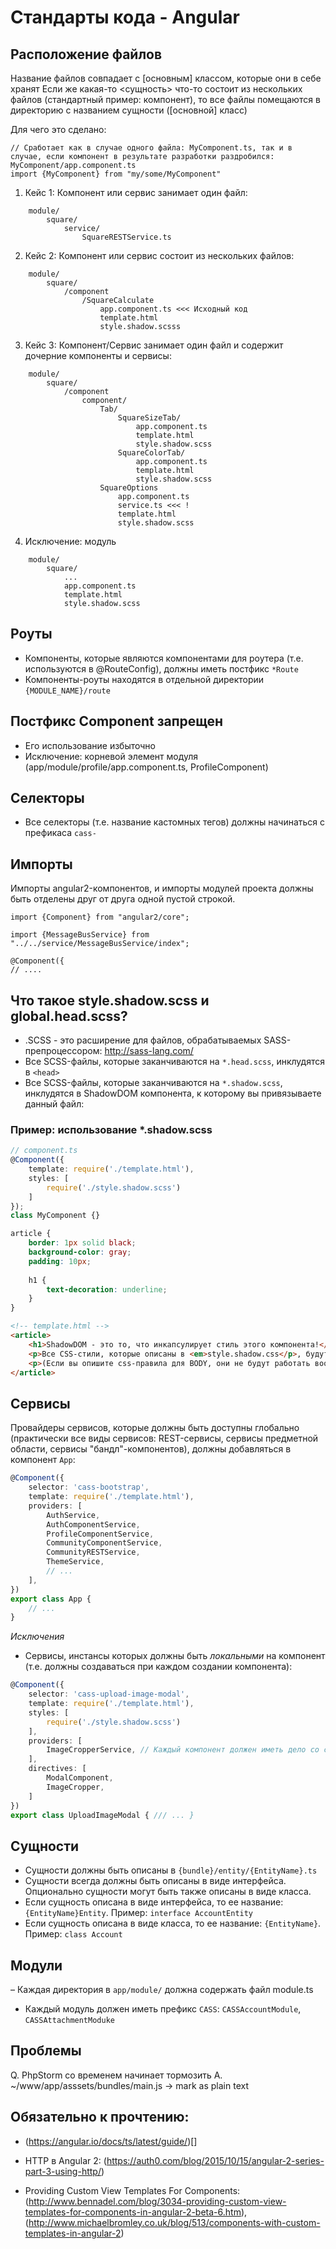 Стандарты кода - Angular
========================

Расположение файлов
-------------------

Название файлов совпадает с [основным] классом, которые они в себе хранят
Если же какая-то <сущность> что-то состоит из нескольких файлов (стандартный пример: компонент), то все файлы помещаются в директорию с названием сущности ([основной] класс)

Для чего это сделано:

```
// Сработает как в случае одного файла: MyComponent.ts, так и в случае, если компонент в результате разработки раздробился: MyComponent/app.component.ts
import {MyComponent} from "my/some/MyComponent"
```

1. Кейс 1: Компонент или сервис занимает один файл:

```
    module/
        square/
            service/
                SquareRESTService.ts
```

2. Кейс 2: Компонент или сервис состоит из нескольких файлов:

```
    module/
        square/
            /component
                /SquareCalculate
                    app.component.ts <<< Исходный код
                    template.html
                    style.shadow.scsss
```

3. Кейс 3: Компонент/Сервис занимает один файл и содержит дочерние компоненты и сервисы:

```
    module/
        square/
            /component
                component/
                    Tab/
                        SquareSizeTab/
                            app.component.ts
                            template.html
                            style.shadow.scss
                        SquareColorTab/
                            app.component.ts
                            template.html
                            style.shadow.scss
                    SquareOptions
                        app.component.ts
                        service.ts <<< !
                        template.html
                        style.shadow.scss
```

4. Исключение: модуль

```
    module/
        square/
            ...
            app.component.ts
            template.html
            style.shadow.scss
```

Роуты
-----

- Компоненты, которые являются компонентами для роутера (т.е. используются в @RouteConfig), должны иметь постфикс `*Route`
- Компоненты-роуты находятся в отдельной директории `{MODULE_NAME}/route`


Постфикс Component запрещен
---------------------------
- Его использование избыточно
- Исключение: корневой элемент модуля (app/module/profile/app.component.ts, ProfileComponent)

Селекторы
---------

- Все селекторы (т.е. название кастомных тегов) должны начинаться с префикаса `cass-`

Импорты
-------

Импорты angular2-компонентов, и импорты модулей проекта должны быть отделены друг от друга одной пустой строкой.

```
import {Component} from "angular2/core";

import {MessageBusService} from "../../service/MessageBusService/index";

@Component({
// ....
```

Что такое style.shadow.scss и global.head.scss?
-----------------------------------------------

- .SCSS - это расширение для файлов, обрабатываемых SASS-препроцессором: http://sass-lang.com/
- Все SCSS-файлы, которые заканчиваются на `*.head.scss`, инклудятся в `<head>`
- Все SCSS-файлы, которые заканчиваются на `*.shadow.scss`, инклудятся в ShadowDOM компонента, к которому вы привязываете данный файл:

### Пример: использование *.shadow.scss

```typescript
// component.ts
@Component({
    template: require('./template.html'),
    styles: [
        require('./style.shadow.scss')
    ]
});
class MyComponent {}
```

```scss
article {
    border: 1px solid black;
    background-color: gray;
    padding: 10px;
    
    h1 {
        text-decoration: underline;
    }
}
```

```html
<!-- template.html -->
<article>
    <h1>ShadowDOM - это то, что инкапсулирует стиль этого компонента!</h1>
    <p>Все CSS-стили, которые описаны в <em>style.shadow.css</p>, будут влиять только на элементы, которые относятся к этому элементу, и не имееют никакого влияния на какие-либо еще.</p>
    <p>(Если вы опишите css-правила для BODY, они не будут работать вообще.)</p>
</article>
```

Сервисы
-------

Провайдеры сервисов, которые должны быть доступны глобально (практически все виды сервисов: REST-сервисы, сервисы предметной области,
 сервисы "бандл"-компонентов), должны добавляться в компонент `App`:

```typescript
@Component({
    selector: 'cass-bootstrap',
    template: require('./template.html'),
    providers: [
        AuthService,
        AuthComponentService,
        ProfileComponentService,
        CommunityComponentService,
        CommunityRESTService,
        ThemeService,
        // ...
    ],
})
export class App {
    // ...
}
```

*Исключения*

- Сервисы, инстансы которых должны быть *локальными* на компонент (т.е. должны создаваться при каждом создании компонента):

```typescript
@Component({
    selector: 'cass-upload-image-modal',
    template: require('./template.html'),
    styles: [
        require('./style.shadow.scss')
    ],
    providers: [
        ImageCropperService, // Каждый компонент должен иметь дело со своим личным инстансом этого сервиса
    ],
    directives: [
        ModalComponent,
        ImageCropper,
    ]
})
export class UploadImageModal { /// ... }
```

Сущности
--------

- Сущности должны быть описаны в `{bundle}/entity/{EntityName}.ts`
- Сущности всегда должны быть описаны в виде интерфейса. Опционально сущности могут быть также описаны в виде класса.
- Если сущность описана в виде интерфейса, то ее название: `{EntityName}Entity`. Пример: `interface AccountEntity`
- Если сущность описана в виде класса, то ее название: `{EntityName}`. Пример: `class Account`

Модули
------

– Каждая директория в `app/module/` должна содержать файл module.ts
- Каждый модуль должен иметь префикс `CASS`: `CASSAccountModule`, `CASSAttachmentModuke`

Проблемы
--------

Q. PhpStorm со временем начинает тормозить
A. ~/www/app/asssets/bundles/main.js -> mark as plain text

Обязательно к прочтению:
------------------------

- (https://angular.io/docs/ts/latest/guide/)[]

- HTTP в Angular 2: (https://auth0.com/blog/2015/10/15/angular-2-series-part-3-using-http/)

- Providing Custom View Templates For Components: (http://www.bennadel.com/blog/3034-providing-custom-view-templates-for-components-in-angular-2-beta-6.htm), (http://www.michaelbromley.co.uk/blog/513/components-with-custom-templates-in-angular-2)